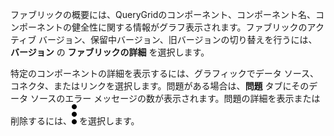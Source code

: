 ファブリックの概要には、QueryGridのコンポーネント、コンポーネント名、コンポーネントの健全性に関する情報がグラフ表示されます。ファブリックのアクティブ バージョン、保留中バージョン、旧バージョンの切り替えを行うには、**バージョン** の **ファブリックの詳細** を選択します。

特定のコンポーネントの詳細を表示するには、グラフィックでデータ ソース、コネクタ、またはリンクを選択します。問題がある場合は、**問題** タブにそのデータ ソースのエラー メッセージの数が表示されます。問題の詳細を表示または削除するには、![Kabob menu icon](Images/zsz1597101912145.svg) を選択します。
